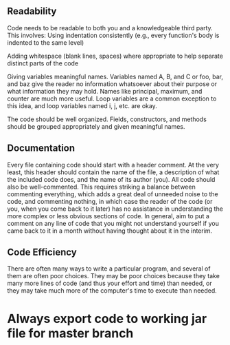 ## Readability
Code needs to be readable to both you and a knowledgeable third party. This involves:
Using indentation consistently (e.g., every function's body is indented to the same level)

Adding whitespace (blank lines, spaces) where appropriate to help separate distinct parts of the code

Giving variables meaningful names. Variables named A, B, and C or foo, bar, and baz give the reader
no information whatsoever about their purpose or what information they may hold. Names
like principal, maximum, and counter are much more useful. Loop variables are a common
exception to this idea, and loop variables named i, j, etc. are okay.

The code should be well organized. Fields, constructors, and methods should be grouped appropriately
and given meaningful names.

## Documentation
Every file containing code should start with a header comment. At the very least, this header should contain
the name of the file, a description of what the included code does, and the name of its author (you).
All code should also be well-commented. This requires striking a balance between commenting everything,
which adds a great deal of unneeded noise to the code, and commenting nothing, in which case the reader of
the code (or you, when you come back to it later) has no assistance in understanding the more complex or less
obvious sections of code. In general, aim to put a comment on any line of code that you might not understand
yourself if you came back to it in a month without having thought about it in the interim.

## Code Efficiency
There are often many ways to write a particular program, and several of them are often poor choices. They
may be poor choices because they take many more lines of code (and thus your effort and time) than needed,
or they may take much more of the computer's time to execute than needed.

# Always export code to working jar file for master branch
